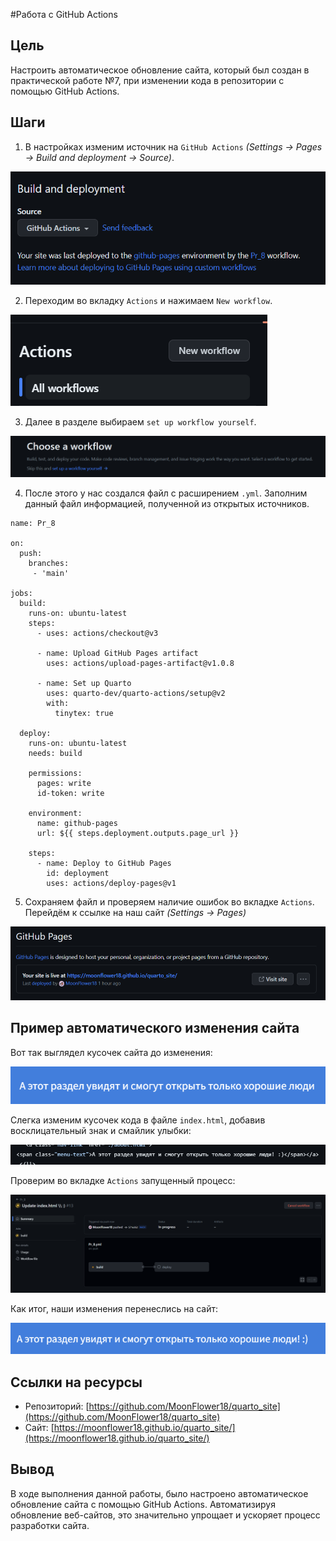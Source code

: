 #Работа с GitHub Actions

## Цель

Настроить автоматическое обновление сайта, который был создан в практической работе №7, при изменении кода в репозитории с помощью GitHub Actions.

## Шаги

1. В настройках изменим источник на `GitHub Actions` *(Settings -> Pages -> Build and deployment -> Source)*.

![image](https://github.com/MoonFlower18/threat_hunting/blob/main/Prak_8/%D0%A1%D0%BA%D1%80%D0%B8%D0%BD%D1%88%D0%BE%D1%82%D1%8B/1.png)

2. Переходим во вкладку `Actions` и нажимаем `New workflow`.

![image](https://github.com/MoonFlower18/threat_hunting/blob/main/Prak_8/%D0%A1%D0%BA%D1%80%D0%B8%D0%BD%D1%88%D0%BE%D1%82%D1%8B/2.png)

3. Далее в разделе выбираем `set up workflow yourself`.

![image](https://github.com/MoonFlower18/threat_hunting/blob/main/Prak_8/%D0%A1%D0%BA%D1%80%D0%B8%D0%BD%D1%88%D0%BE%D1%82%D1%8B/3.png)

4. После этого у нас создался файл с расширением `.yml`. Заполним данный файл информацией, полученной из открытых источников.

```
name: Pr_8

on:
  push:
    branches: 
     - 'main'

jobs:
  build:
    runs-on: ubuntu-latest
    steps:
      - uses: actions/checkout@v3

      - name: Upload GitHub Pages artifact
        uses: actions/upload-pages-artifact@v1.0.8
        
      - name: Set up Quarto
        uses: quarto-dev/quarto-actions/setup@v2
        with:
          tinytex: true
          
  deploy:
    runs-on: ubuntu-latest
    needs: build
    
    permissions:
      pages: write     
      id-token: write 
   
    environment:
      name: github-pages
      url: ${{ steps.deployment.outputs.page_url }}
    
    steps:
      - name: Deploy to GitHub Pages
        id: deployment
        uses: actions/deploy-pages@v1
```

5. Сохраняем файл и проверяем наличие ошибок во вкладке `Actions`. Перейдём к ссылке на наш сайт *(Settings -> Pages)*

![image](https://github.com/MoonFlower18/threat_hunting/blob/main/Prak_8/%D0%A1%D0%BA%D1%80%D0%B8%D0%BD%D1%88%D0%BE%D1%82%D1%8B/4.png)

## Пример автоматического изменения сайта

Вот так выглядел кусочек сайта до изменения:

![image](https://github.com/MoonFlower18/threat_hunting/blob/main/Prak_8/%D0%A1%D0%BA%D1%80%D0%B8%D0%BD%D1%88%D0%BE%D1%82%D1%8B/5.png)

Слегка изменим кусочек кода в файле `index.html`, добавив восклицательный знак и смайлик улыбки:

![image](https://github.com/MoonFlower18/threat_hunting/blob/main/Prak_8/%D0%A1%D0%BA%D1%80%D0%B8%D0%BD%D1%88%D0%BE%D1%82%D1%8B/6.png)

Проверим во вкладке `Actions` запущенный процесс:

![image](https://github.com/MoonFlower18/threat_hunting/blob/main/Prak_8/%D0%A1%D0%BA%D1%80%D0%B8%D0%BD%D1%88%D0%BE%D1%82%D1%8B/7.png)

Как итог, наши изменения перенеслись на сайт:

![image](https://github.com/MoonFlower18/threat_hunting/blob/main/Prak_8/%D0%A1%D0%BA%D1%80%D0%B8%D0%BD%D1%88%D0%BE%D1%82%D1%8B/8.png)

## Ссылки на ресурсы

- Репозиторий: [https://github.com/MoonFlower18/quarto_site](https://github.com/MoonFlower18/quarto_site)
- Сайт: [https://moonflower18.github.io/quarto_site/](https://moonflower18.github.io/quarto_site/)

## Вывод
В ходе выполнения данной работы, было настроено автоматическое обновление сайта с помощью GitHub Actions. Автоматизируя обновление веб-сайтов, это значительно упрощает и ускоряет процесс разработки сайта. 
